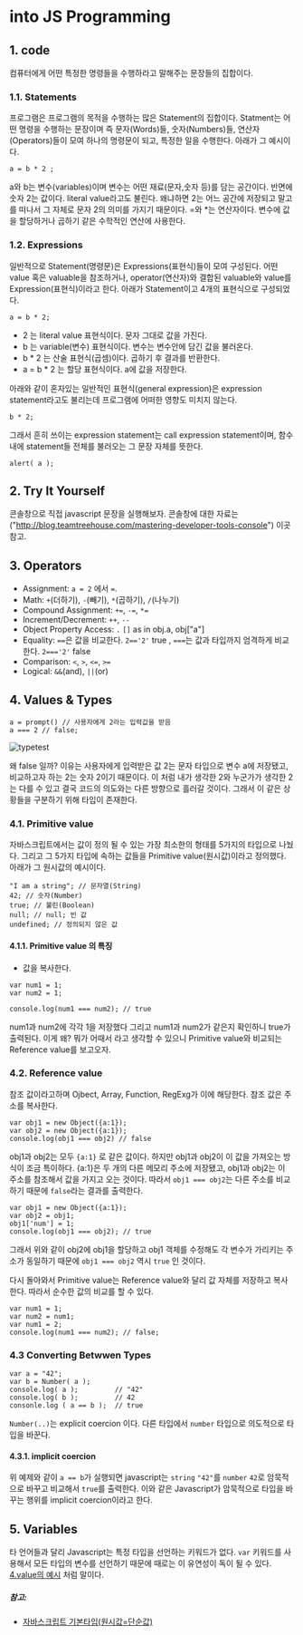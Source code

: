 # into JS Programming
## 1. code
컴퓨터에게 어떤 특정한 명령들을 수행하라고 말해주는 문장들의 집합이다.
### 1.1. Statements
프로그램은 프로그램의 목적을 수행하는 많은 Statement의 집합이다. Statment는 어떤 명령을 수행하는 문장이며 
즉 문자(Words)들, 숫자(Numbers)들, 연산자(Operators)들이 모여 하나의 명령문이 되고, 특정한 일을 수행한다. 아래가 그 예시이다.

```
a = b * 2 ;
```
a와 b는 변수(variables)이며 변수는 어떤 재료(문자,숫자 등)를 담는 공간이다.
반면에 숫자 2는 값이다. literal value라고도 불린다. 왜냐하면 2는 어느 공간에 저장되고 말고를 떠나서 그 자체로 문자 2의 의미를 가지기 때문이다.
&#61;와 &#42;는 연산자이다. 변수에 값을 할당하거나 곱하기 같은 수학적인 연산에 사용한다.

### 1.2. Expressions
일반적으로 Statement(명령문)은 Expressions(표현식)들이 모여 구성된다. 어떤 value 혹은 valuable을 참조하거나, operator(연산자)와 결합된 valuable와 value를 Expression(표현식)이라고 한다. 아래가 Statement이고 4개의 표현식으로 구성되었다.

```
a = b * 2;
```
- 2 는 literal value 표현식이다. 문자 그대로 값을 가진다.
- b 는 variable(변수) 표현식이다. 변수는 변수안에 담긴 값을 불러온다.
- b * 2 는 산술 표현식(곱셈)이다. 곱하기 후 결과를 반환한다.
- a = b * 2 는 할당 표현식이다. a에 값을 저장한다.

아래와 같이 혼자있는 일반적인 표현식(general expression)은 expression statement라고도 불리는데 프로그램에 어떠한 영향도 미치지 않는다.
```
b * 2;
```
그래서 흔히 쓰이는 expression statement는 call expression statement이며, 함수내에 statement들 전체를 불러오는 그 문장 자체를 뜻한다.
```
alert( a );
```
## 2. Try It Yourself
콘솔창으로 직접 javascript 문장을 실행해보자.
콘솔창에 대한 자료는 ("http://blog.teamtreehouse.com/mastering-developer-tools-console") 이곳 참고.

## 3. Operators
- Assignment: `a = 2` 에서 `=`.
- Math: `+`(더하기), `-`(빼기), `*`(곱하기), `/`(나누기)
- Compound Assignment: `+=`, `-=`, `*=`
- Increment/Decrement: `++`, `--`
- Object Property Access: `.` `[]` as in obj.a, obj["a"]
- Equality: `==`은 값을 비교한다. `2=='2'` true , `===`는 값과 타입까지 엄격하게 비교한다. `2==='2'` false
- Comparison: `<`, `>`, `<=`, `>=`
- Logical: `&&`(and), `||`(or)

## 4. Values & Types
```
a = prompt() // 사용자에게 2라는 입력값을 받음
a === 2 // false;
```
![typetest](https://user-images.githubusercontent.com/39623897/104904464-84b74f00-59c4-11eb-882f-8cdfe62105b2.gif)

왜 false 일까? 이유는 사용자에게 입력받은 값 2는 문자 타입으로 변수 a에 저장됐고, 비교하고자 하는 2는 숫자 2이기 때문이다.
이 처럼 내가 생각한 2와 누군가가 생각한 2는 다를 수 있고 결국 코드의 의도와는 다른 방향으로 흘러갈 것이다. 그래서 이 같은 상황들을 구분하기 위해 타입이 존재한다.
### 4.1. Primitive value
자바스크립트에서는 값이 정의 될 수 있는 가장 최소한의 형태를 5가지의 타입으로 나눴다. 그리고 그 5가지 타입에 속하는 값들을 Primitive value(원시값)이라고 정의했다. 아래가 그 원시값의 예시이다.
```
"I am a string"; // 문자열(String)
42; // 숫자(Number)
true; // 불린(Boolean)
null; // null; 빈 값
undefined; // 정의되지 않은 값
```
#### 4.1.1. Primitive value 의 특징
- 값을 복사한다.
```
var num1 = 1;
var num2 = 1;

console.log(num1 === num2); // true
```
num1과 num2에 각각 1을 저장했다 그리고 num1과 num2가 같은지 확인하니 true가 출력된다.
이게 왜? 뭐가 어때서 라고 생각할 수 있으니 Primitive value와 비교되는 Reference value를 보고오자.

### 4.2. Reference value
참조 값이라고하며 Ojbect, Array, Function, RegExg가 이에 해당한다. 참조 값은 주소를 복사한다.
```
var obj1 = new Object({a:1});
var obj2 = new Object({a:1});
console.log(obj1 === obj2) // false
```
obj1과 obj2는 모두 `{a:1}` 로 같은 값이다. 하지만 obj1과 obj2이 이 값을 가져오는 방식이 조금 특이하다. {a:1}은 두 개의 다른 메모리 주소에 저장됐고, obj1과 obj2는 이 주소를 참조해서 값을 가지고 오는 것이다. 따라서 `obj1 === obj2`는 다른 주소를 비교하기 때문에 `false`라는 결과를 출력한다.
```
var obj1 = new Object({a:1});
var obj2 = obj1;
obj1['num'] = 1;
console.log(obj1 === obj2); // true
```
그래서 위와 같이 obj2에 obj1을 할당하고 obj1 객체를 수정해도 각 변수가 가리키는 주소가 동일하기 때문에 `obj1 === obj2` 역시 `true` 인 것이다. 


다시 돌아와서 Primitive value는 Reference value와 달리 값 자체를 저장하고 복사한다. 따라서 순수한 값의 비교를 할 수 있다. 
```
var num1 = 1;
var num2 = num1;
var num1 = 2;
console.log(num1 === num2); // false;
```
### 4.3 Converting Betwwen Types
```
var a = "42";
var b = Number( a );
console.log( a );         // "42"
console.log( b );         // 42
consonle.log ( a == b );  // true
```
`Number(..)`는 explicit coercion 이다. 다른 타입에서 `number` 타입으로 의도적으로 타입을 바꾼다.

#### 4.3.1. implicit coercion
위 예제와 같이 `a == b`가 실행되면 javascript는 `string` `"42"`를 `number` `42`로 암묵적으로 바꾸고 비교해서 `true`를 출력한다. 
이와 같은 Javascript가 암묵적으로 타입을 바꾸는 행위를 implicit coercion이라고 한다.

## 5. Variables
타 언어들과 달리 Javascript는 특정 타입을 선언하는 키워드가 없다. `var` 키워드를 사용해서 모든 타입의 변수를 선언하기 때문에 때로는 
이 유연성이 독이 될 수 있다. [4.value의 예시](#참고) 처럼 말이다.

##### 참고:
- [자바스크립트 기본타입(원시값=단순값)](https://webclub.tistory.com/240)
